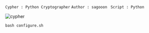 ``` Cypher : Python Cryptographer ```   ```Author : sagooon``` ```` Script : Python````

![cypher](https://bit.ly/2V26ynQ)

~~~
bash configure.sh
~~~
